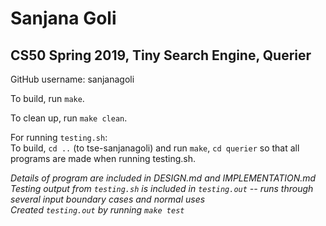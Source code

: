 # Sanjana Goli
## CS50 Spring 2019, Tiny Search Engine, Querier

GitHub username: sanjanagoli

To build, run `make`.

To clean up, run `make clean`.

For running `testing.sh`:  
To build, `cd ..` (to tse-sanjanagoli) and run `make`, `cd querier` so that all programs are made when running testing.sh.

*Details of program are included in DESIGN.md and IMPLEMENTATION.md*  
*Testing output from `testing.sh` is included in `testing.out` -- runs through several input boundary cases and normal uses*  
*Created `testing.out` by running `make test`*  

